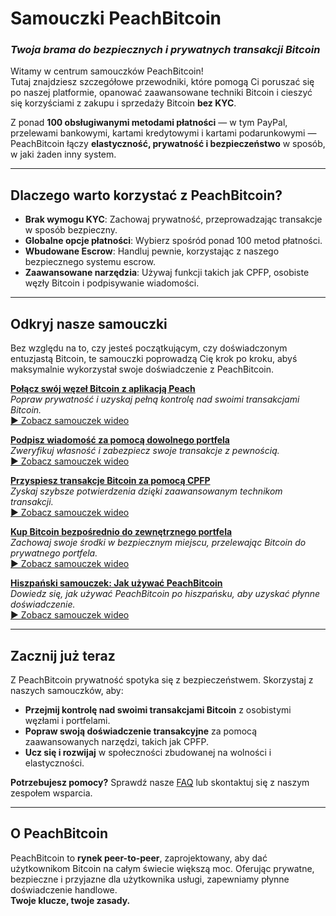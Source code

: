 # **Samouczki PeachBitcoin**  
### *Twoja brama do bezpiecznych i prywatnych transakcji Bitcoin*

Witamy w centrum samouczków PeachBitcoin!  
Tutaj znajdziesz szczegółowe przewodniki, które pomogą Ci poruszać się po naszej platformie, opanować zaawansowane techniki Bitcoin i cieszyć się korzyściami z zakupu i sprzedaży Bitcoin **bez KYC**.

Z ponad **100 obsługiwanymi metodami płatności** — w tym PayPal, przelewami bankowymi, kartami kredytowymi i kartami podarunkowymi — PeachBitcoin łączy **elastyczność, prywatność i bezpieczeństwo** w sposób, w jaki żaden inny system.

---

## Dlaczego warto korzystać z PeachBitcoin?
- **Brak wymogu KYC**: Zachowaj prywatność, przeprowadzając transakcje w sposób bezpieczny.  
- **Globalne opcje płatności**: Wybierz spośród ponad 100 metod płatności.  
- **Wbudowane Escrow**: Handluj pewnie, korzystając z naszego bezpiecznego systemu escrow.  
- **Zaawansowane narzędzia**: Używaj funkcji takich jak CPFP, osobiste węzły Bitcoin i podpisywanie wiadomości.

---

## Odkryj nasze samouczki

Bez względu na to, czy jesteś początkującym, czy doświadczonym entuzjastą Bitcoin, te samouczki poprowadzą Cię krok po kroku, abyś maksymalnie wykorzystał swoje doświadczenie z PeachBitcoin.

**[Połącz swój węzeł Bitcoin z aplikacją Peach](../btcnode-to-peachapp)**  
   *Popraw prywatność i uzyskaj pełną kontrolę nad swoimi transakcjami Bitcoin.*  
   [▶ Zobacz samouczek wideo](https://www.youtube.com/watch?v=xtvq2i3mIYg)

**[Podpisz wiadomość za pomocą dowolnego portfela](../sign-message)**  
   *Zweryfikuj własność i zabezpiecz swoje transakcje z pewnością.*  
   [▶ Zobacz samouczek wideo](https://www.youtube.com/watch?v=xgewSfhLgtY)

**[Przyspiesz transakcje Bitcoin za pomocą CPFP](../accelerate-using-cfpf)**  
   *Zyskaj szybsze potwierdzenia dzięki zaawansowanym technikom transakcji.*  
   [▶ Zobacz samouczek wideo](https://www.youtube.com/watch?v=24OtQkL0CxU)

**[Kup Bitcoin bezpośrednio do zewnętrznego portfela](../peachbitcoin-wallet)**  
   *Zachowaj swoje środki w bezpiecznym miejscu, przelewając Bitcoin do prywatnego portfela.*  
   [▶ Zobacz samouczek wideo](https://www.youtube.com/watch?v=d3STuVfFWfQ)

**[Hiszpański samouczek: Jak używać PeachBitcoin](../peachbitcoin-in-spanish)**  
   *Dowiedz się, jak używać PeachBitcoin po hiszpańsku, aby uzyskać płynne doświadczenie.*  
   [▶ Zobacz samouczek wideo](https://www.youtube.com/watch?v=sVwSzTVIe6s)

---

## **Zacznij już teraz**  

Z PeachBitcoin prywatność spotyka się z bezpieczeństwem. Skorzystaj z naszych samouczków, aby:  
- **Przejmij kontrolę nad swoimi transakcjami Bitcoin** z osobistymi węzłami i portfelami.  
- **Popraw swoją doświadczenie transakcyjne** za pomocą zaawansowanych narzędzi, takich jak CPFP.  
- **Ucz się i rozwijaj** w społeczności zbudowanej na wolności i elastyczności.

**Potrzebujesz pomocy?** Sprawdź nasze [FAQ](https://peachbitcoin.com/faqhome) lub skontaktuj się z naszym zespołem wsparcia.

---

## **O PeachBitcoin**  

PeachBitcoin to **rynek peer-to-peer**, zaprojektowany, aby dać użytkownikom Bitcoin na całym świecie większą moc. Oferując prywatne, bezpieczne i przyjazne dla użytkownika usługi, zapewniamy płynne doświadczenie handlowe.  
**Twoje klucze, twoje zasady.**
